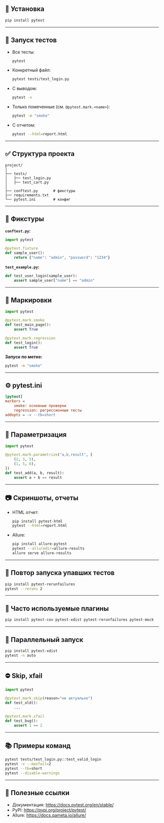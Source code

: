 ## 📌 Установка

```bash
pip install pytest
```

---

## 🚀 Запуск тестов

- Все тесты:
  ```bash
  pytest
  ```

- Конкретный файл:
  ```bash
  pytest tests/test_login.py
  ```

- С выводом:
  ```bash
  pytest -v
  ```

- Только помеченные (см. `@pytest.mark.<name>`):
  ```bash
  pytest -m "smoke"
  ```

- С отчетом:
  ```bash
  pytest --html=report.html
  ```

---

## ✅ Структура проекта

```
project/
│
├── tests/
│   ├── test_login.py
│   ├── test_cart.py
│
├── conftest.py       # фикстуры
├── requirements.txt
└── pytest.ini        # конфиг
```

---

## 🔧 Фикстуры

**`conftest.py`:**

```python
import pytest

@pytest.fixture
def sample_user():
    return {"name": "admin", "password": "1234"}
```

**`test_example.py`:**

```python
def test_user_login(sample_user):
    assert sample_user["name"] == "admin"
```

---

## 🧪 Маркировки

```python
import pytest

@pytest.mark.smoke
def test_main_page():
    assert True

@pytest.mark.regression
def test_login():
    assert True
```

**Запуск по метке:**

```bash
pytest -m "smoke"
```

---

## ⚙️ pytest.ini

```ini
[pytest]
markers =
    smoke: основные проверки
    regression: регрессионные тесты
addopts = -v --tb=short
```

---

## 📁 Параметризация

```python
import pytest

@pytest.mark.parametrize("a,b,result", [
    (2, 3, 5),
    (1, 5, 6),
])
def test_add(a, b, result):
    assert a + b == result
```

---

## 📷 Скриншоты, отчеты

- HTML отчет:
  ```bash
  pip install pytest-html
  pytest --html=report.html
  ```

- Allure:
  ```bash
  pip install allure-pytest
  pytest --alluredir=allure-results
  allure serve allure-results
  ```

---

## 🔁 Повтор запуска упавших тестов

```bash
pip install pytest-rerunfailures
pytest --reruns 2
```

---

## 🧹 Часто используемые плагины

```bash
pip install pytest-cov pytest-xdist pytest-rerunfailures pytest-mock
```

---

## 🔄 Параллельный запуск

```bash
pip install pytest-xdist
pytest -n auto
```

---

## ⛔ Skip, xfail

```python
import pytest

@pytest.mark.skip(reason="не актуально")
def test_old():
    ...

@pytest.mark.xfail
def test_bug():
    assert 1 == 2
```

---

## 📚 Примеры команд

```bash
pytest tests/test_login.py::test_valid_login
pytest -v --maxfail=2
pytest --tb=short
pytest --disable-warnings
```

---

## 📎 Полезные ссылки

- Документация: https://docs.pytest.org/en/stable/
- PyPI: https://pypi.org/project/pytest/
- Allure: https://docs.qameta.io/allure/
